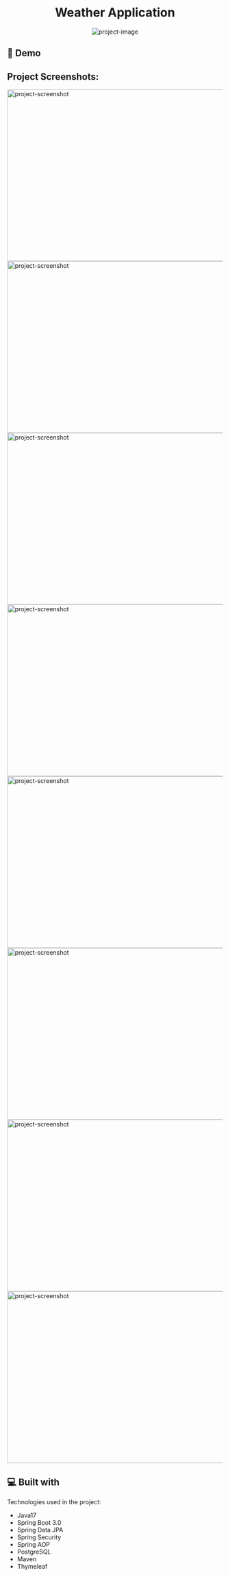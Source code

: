 
<h1 align="center" id="title">Weather Application</h1>

<p align="center"><img src="https://r.resimlink.com/lG-smo6_jru.png" alt="project-image"></p>

<h2>🚀 Demo</h2>

<h2>Project Screenshots:</h2>

<img src="https://r.resimlink.com/fAESvXwoG.png" alt="project-screenshot" width="1920" height="400/">

<img src="https://r.resimlink.com/ZyEQkftWMY5b.png" alt="project-screenshot" width="1920" height="400/">

<img src="https://r.resimlink.com/4fOt5uESXNy.png" alt="project-screenshot" width="1920" height="400/">

<img src="https://r.resimlink.com/qJ2MfOgKh.png" alt="project-screenshot" width="1920" height="400/">

<img src="https://r.resimlink.com/fU9TGFckpXdM.png" alt="project-screenshot" width="1920" height="400/">
<img src="https://r.resimlink.com/VwKlWCF3B.png" alt="project-screenshot" width="1920" height="400/">


<img src="https://r.resimlink.com/x6aMmoNjO.png" alt="project-screenshot" width="1920" height="400/">


<img src="https://r.resimlink.com/7efh4K9pu.png" alt="project-screenshot" width="1920" height="400/">

  
<h2>💻 Built with</h2>

Technologies used in the project:

*   Java17
*   Spring Boot 3.0
*   Spring Data JPA
*   Spring Security
*   Spring AOP
*   PostgreSQL
*   Maven
*   Thymeleaf
